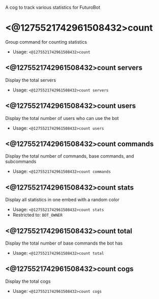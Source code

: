 A cog to track various statistics for FuturoBot

# <@1275521742961508432>count
Group command for counting statistics<br/>
 - Usage: `<@1275521742961508432>count`
## <@1275521742961508432>count servers
Display the total servers<br/>
 - Usage: `<@1275521742961508432>count servers`
## <@1275521742961508432>count users
Display the total number of users who can use the bot<br/>
 - Usage: `<@1275521742961508432>count users`
## <@1275521742961508432>count commands
Display the total number of commands, base commands, and subcommands<br/>
 - Usage: `<@1275521742961508432>count commands`
## <@1275521742961508432>count stats
Display all statistics in one embed with a random color<br/>
 - Usage: `<@1275521742961508432>count stats`
 - Restricted to: `BOT_OWNER`
## <@1275521742961508432>count total
Display the total number of base commands the bot has<br/>
 - Usage: `<@1275521742961508432>count total`
## <@1275521742961508432>count cogs
Display the total cogs<br/>
 - Usage: `<@1275521742961508432>count cogs`
